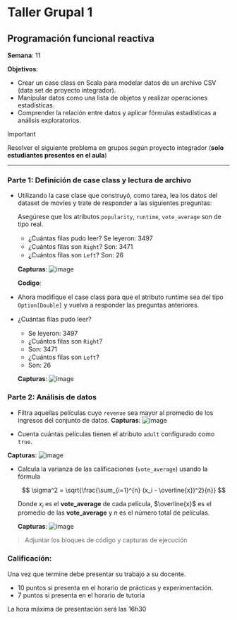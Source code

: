 # Taller Grupal  1
## Programación funcional reactiva

**Semana**: 11

**Objetivos**:

- Crear un case class en Scala para modelar datos de un archivo CSV (data set de proyecto integrador).
- Manipular datos como una lista de objetos y realizar operaciones estadísticas.
- Comprender la relación entre datos y aplicar fórmulas estadísticas a análisis exploratorios.

> [!IMPORTANT]
> Resolver el siguiente problema en grupos según proyecto integrador (**solo estudiantes presentes en el aula**)

***



### Parte 1: Definición de case class y lectura de archivo

- Utilizando la case clase que construyó, como tarea, lea los datos del dataset de movies y trate de responder a las siguientes preguntas:

  Asegúrese que los atributos `popularity`, `runtime`, `vote_average` son de tipo real.

  - ¿Cuántas ﬁlas pudo leer?
    Se leyeron: 3497
  - ¿Cuántos ﬁlas son `Right`?
    Son: 3471
  - ¿Cuántos ﬁlas son `Left`?
    Son: 26
    
  **Capturas**:
    ![image](https://github.com/user-attachments/assets/59d4116b-9bae-421e-98d6-d4ecd7ccb5ca)

  **Codigo**:


- Ahora modiﬁque el case class para que el atributo runtime sea del tipo
`Option[Double]` y vuelva a responder las preguntas anteriores.
- ¿Cuántas ﬁlas pudo leer?
  - Se leyeron: 3497
  - ¿Cuántos ﬁlas son `Right`?
  - Son: 3471
  - ¿Cuántos ﬁlas son `Left`?
  - Son: 26

  **Capturas**:
  ![image](https://github.com/user-attachments/assets/23ac7080-9f3e-48ca-a300-432f3336f5bb)


### Parte 2: Análisis de datos

- Filtra aquellas películas cuyo `revenue` sea mayor al promedio de los ingresos del conjunto de datos.
 **Capturas**:
  ![image](https://github.com/user-attachments/assets/aa688bf6-daeb-43e3-8bff-971cd02addef)


- Cuenta cuántas películas tienen el atributo `adult` configurado como `true`.

 **Capturas**:
 ![image](https://github.com/user-attachments/assets/7a9ffb1d-67b7-4740-b8cb-f035aed0a072)

 
- Calcula la varianza de las calificaciones (`vote_average`) usando la fórmula

  $$
  \sigma^2 = \sqrt{\frac{\sum_{i=1}^{n} (x_i - \overline{x})^2}{n}}
  $$

  Donde $x_i$ es el **vote_average** de cada película, $\overline{x}$ es el promedio de las **vote_average** y $n$ es el número total de películas.

   **Capturas**:
  ![image](https://github.com/user-attachments/assets/38bea2a5-8230-4aab-ab51-8330236ec856)


> Adjuntar los bloques de código y capturas de ejecución

### Calificación:

Una vez que termine debe presentar su trabajo a su docente.

- 10 puntos si presenta en el horario de prácticas y experimentación.
- 7 puntos si presenta en el horario de tutoría

La hora máxima de presentación será las 16h30
